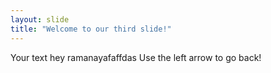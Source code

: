 ```yaml
---
layout: slide
title: "Welcome to our third slide!"
---
```


Your text hey ramanayafaffdas
Use the left arrow to go back!
